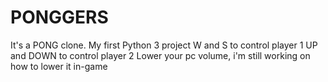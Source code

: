 # PONGGERS
It's a PONG clone. My first Python 3 project
W and S to control player 1
UP and DOWN to control player 2
Lower your pc volume, i'm still working on how to lower it in-game
